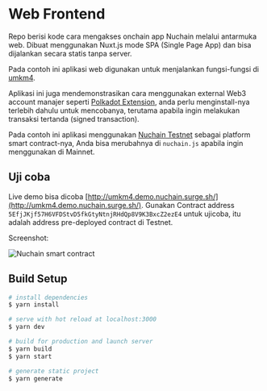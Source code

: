 # Web Frontend

Repo berisi kode cara mengakses onchain app Nuchain melalui antarmuka web. Dibuat menggunakan Nuxt.js mode SPA (Single Page App) dan bisa dijalankan secara statis tanpa server.

Pada contoh ini aplikasi web digunakan untuk menjalankan fungsi-fungsi di [umkm4](../../umkm4).

Aplikasi ini juga mendemonstrasikan cara menggunakan external Web3 account manajer seperti [Polkadot Extension](https://polkadot.js.org/extension/), anda perlu menginstall-nya terlebih dahulu untuk mencobanya, terutama apabila ingin melakukan transaksi tertanda (signed transaction).

Pada contoh ini aplikasi menggunakan [Nuchain Testnet](https://dashboard.nuchain.network/?rpc=wss%3A%2F%2Ftestnet.nuchain.riset.tech) sebagai platform smart contract-nya, Anda bisa merubahnya di `nuchain.js` apabila ingin menggunakan di Mainnet.

## Uji coba

Live demo bisa dicoba [http://umkm4.demo.nuchain.surge.sh/](http://umkm4.demo.nuchain.surge.sh/).
Gunakan Contract address `5EfjJKjf57H6VFDStvD5fkGtyNtnjRHdQp8V9K3BxcZ2ezE4` untuk ujicoba, itu adalah address pre-deployed contract di Testnet.

Screenshot:

![Nuchain smart contract](https://i.imgur.com/bj4UQWz.png)


## Build Setup

```bash
# install dependencies
$ yarn install

# serve with hot reload at localhost:3000
$ yarn dev

# build for production and launch server
$ yarn build
$ yarn start

# generate static project
$ yarn generate
```

